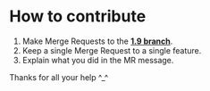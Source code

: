 # How to contribute

1. Make Merge Requests to the [**1.9 branch**][1.9-branch].
2. Keep a single Merge Request to a single feature.
3. Explain what you did in the MR message.

Thanks for all your help ^\_^

[1.9-branch]: https://github.com/Wizkiller96/WizBot/tree/1.9